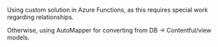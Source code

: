 Using custom solution in Azure Functions, as this requires special work regarding relationships.

Otherwise, using AutoMapper for converting from DB -> Contentful/view models.